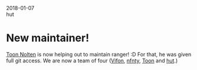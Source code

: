 <div class="metadata date">2018-01-07</div>
<div class="metadata author">hut</div>

# New maintainer!

[Toon Nolten](https://github.com/toonn) is now helping out to maintain ranger! :D
For that, he was given full git access.  We are now a team of four
([Vifon](https://github.com/Vifon), [nfnty](https://github.com/nfnty),
[Toon](https://github.com/toonn) and [hut](https://github.com/hut).)

